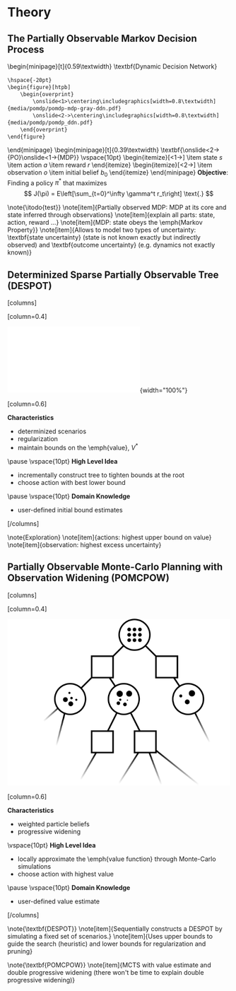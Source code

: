 # Theory

## The Partially Observable Markov Decision Process


\begin{minipage}[t]{0.59\textwidth}
    \textbf{Dynamic Decision Network}

    \hspace{-20pt}
    \begin{figure}[htpb]
        \begin{overprint}
            \onslide<1>\centering\includegraphics[width=0.8\textwidth]{media/pomdp/pomdp-mdp-gray-ddn.pdf}
            \onslide<2->\centering\includegraphics[width=0.8\textwidth]{media/pomdp/pomdp_ddn.pdf}
        \end{overprint}
    \end{figure}
\end{minipage}
\begin{minipage}[t]{0.39\textwidth}
    \textbf{\onslide<2->{PO}\onslide<1->{MDP}}
    \vspace{10pt}
    \begin{itemize}[<1->]
            \item state $s$
            \item action $a$
            \item reward $r$
    \end{itemize}
    \begin{itemize}[<2->]
            \item observation $o$
            \item initial belief $b_0$
    \end{itemize}
\end{minipage}
**Objective**: Finding a policy $\pi^*$ that maximizes
$$
J(\pi) = E\left[\sum_{t=0}^\infty \gamma^t r_t\right] \text{.}
$$

\note{\itodo{test}}
\note[item]{Partially observed MDP: MDP at its core and state inferred through observations}
\note[item]{explain all parts: state, action, reward ...}
\note[item]{MDP: state obeys the \emph{Markov Property}}
\note[item]{Allows to model two types of uncertainty: \textbf{state
            uncertainty} (state is not known exactly but indirectly observed) and
            \textbf{outcome uncertainty} (e.g. dynamics not exactly known)}

## Determinized Sparse Partially Observable Tree (DESPOT)

[columns]

[column=0.4]

![](./media/pomdp-solvers/despot-tree-cropped.pdf){width="100%"}

[column=0.6]

**Characteristics**

- determinized scenarios
- regularization
- maintain bounds on the \emph{value}, $V^\ast$

\pause
\vspace{10pt}
**High Level Idea**

- incrementally construct tree to
  tighten bounds at the root
- choose action with best lower bound

\pause
\vspace{10pt}
**Domain Knowledge**

- user-defined initial bound estimates

[/columns]

\note{Exploration}
\note[item]{actions: highest upper bound on value}
\note[item]{observation: highest excess uncertainty}

## Partially Observable Monte-Carlo Planning with Observation Widening (POMCPOW)

[columns]

[column=0.4]

![](media/pomdp-solvers/pomcpow-tree.png)

[column=0.6]

**Characteristics**

- weighted particle beliefs
- progressive widening

\vspace{10pt}
**High Level Idea**

- locally approximate the \emph{value function} through Monte-Carlo simulations
- choose action with highest value

\pause
\vspace{10pt}
**Domain Knowledge**

- user-defined value estimate

[/columns]

\note{\textbf{DESPOT}}
\note[item]{Sequentially constructs a DESPOT by simulating a fixed set of scenarios.}
\note[item]{Uses upper bounds to guide the search (heuristic) and lower bounds for regularization and pruning}

\note{\textbf{POMCPOW}}
\note[item]{MCTS with value estimate and double progressive widening (there won't be time to explain double progressive widening)}
